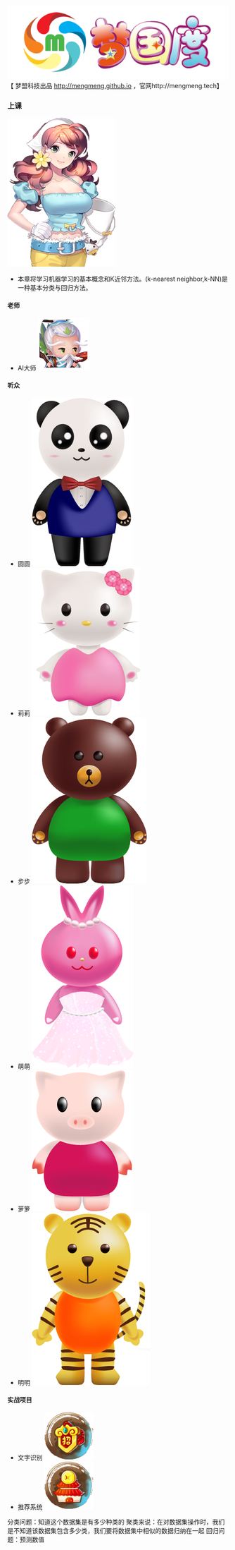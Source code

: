 ![title](../book/intro/fulllogo.png)
【 梦盟科技出品 http://mengmeng.github.io ，官网http://mengmeng.tech】


### 上课
![title](../book/intro/waiter.png)
- 本章将学习机器学习的基本概念和K近邻方法。(k-nearest neighbor,k-NN)是一种基本分类与回归方法。

#### 老师
- AI大师 ![title](../book/intro/teacher.png)

#### 听众
- 圆圆 ![title](../book/ava/yuanyuan.png)
- 莉莉 ![title](../book/ava/lili.png)
- 步步 ![title](../book/ava/bubu.png)
- 萌萌 ![title](../book/ava/mengmeng.png)
- 萝箩 ![title](../book/ava/luoluo.png)
- 明明 ![title](../book/ava/mingming.png)


#### 实战项目
- 文字识别 ![title](../book/intro/OCR.png)
- 推荐系统 ![title](../book/intro/eva.png)

 分类问题：知道这个数据集是有多少种类的
 聚类来说：在对数据集操作时，我们是不知道该数据集包含多少类，我们要将数据集中相似的数据归纳在一起
 回归问题：预测数值
 
